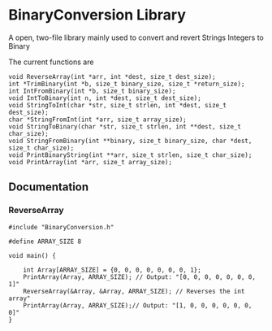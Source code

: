 # BinaryConversion Library
A open, two-file library mainly used to convert and revert Strings Integers to Binary

The current functions are
```
void ReverseArray(int *arr, int *dest, size_t dest_size);
int *TrimBinary(int *b, size_t binary_size, size_t *return_size);
int IntFromBinary(int *b, size_t binary_size);
void IntToBinary(int n, int *dest, size_t dest_size);
void StringToInt(char *str, size_t strlen, int *dest, size_t dest_size);
char *StringFromInt(int *arr, size_t array_size);
void StringToBinary(char *str, size_t strlen, int **dest, size_t char_size);
void StringFromBinary(int **binary, size_t binary_size, char *dest, size_t char_size);
void PrintBinaryString(int **arr, size_t strlen, size_t char_size);
void PrintArray(int *arr, size_t array_size);
```

## Documentation


### ReverseArray
```
#include "BinaryConversion.h"

#define ARRAY_SIZE 8

void main() {
    
    int Array[ARRAY_SIZE] = {0, 0, 0, 0, 0, 0, 0, 1};
    PrintArray(Array, ARRAY_SIZE); // Output: "[0, 0, 0, 0, 0, 0, 0, 1]"
    ReverseArray(&Array, &Array, ARRAY_SIZE); // Reverses the int array"
    PrintArray(Array, ARRAY_SIZE);// Output: "[1, 0, 0, 0, 0, 0, 0, 0]"
}
```
